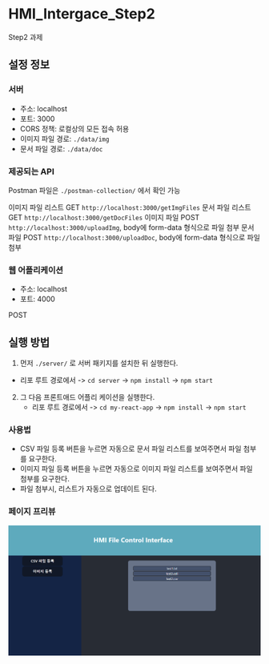# HMI_Intergace_Step2
Step2 과제

## 설정 정보

### 서버
- 주소: localhost
- 포트: 3000
- CORS 정책: 로컬상의 모든 접속 허용
- 이미지 파일 경로: `./data/img`
- 문서 파일 경로: `./data/doc`

### 제공되는 API
Postman 파일은 `./postman-collection/` 에서 확인 가능

이미지 파일 리스트 GET `http://localhost:3000/getImgFiles`
문서 파일 리스트 GET `http://localhost:3000/getDocFiles`
이미지 파일 POST `http://localhost:3000/uploadImg`, body에 form-data 형식으로 파일 첨부
문서 파일 POST `http://localhost:3000/uploadDoc`, body에 form-data 형식으로 파일 첨부

### 웹 어플리케이션
- 주소: localhost
- 포트: 4000

POST

## 실행 방법

1.  먼저 `./server/` 로 서버 패키지를 설치한 뒤 실행한다.
   - 리포 루트 경로에서 -> `cd server` -> `npm install` -> `npm start`
2. 그 다음 프론트애드 어플리 케이션을 실행한다.
   - 리포 루트 경로에서 -> `cd my-react-app` -> `npm install` -> `npm start`


### 사용법

- CSV 파일 등록 버튼을 누르면 자동으로 문서 파일 리스트를 보여주면서 파일 첨부를 요구한다.
- 이미지 파일 등록 버튼을 누르면 자동으로 이미지 파일 리스트를 보여주면서 파일 첨부를 요구한다.
- 파일 첨부시, 리스트가 자동으로 업데이트 된다.


### 페이지 프리뷰

![웹페이지](img/img.PNG)